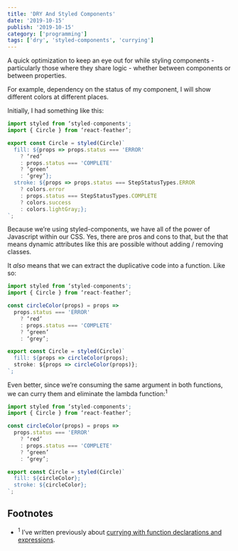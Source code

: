 ```yaml
---
title: 'DRY And Styled Components'
date: '2019-10-15'
publish: '2019-10-15'
category: ['programming']
tags: ['dry', 'styled-components', 'currying']
---
```


A quick optimization to keep an eye out for while styling components - particularly those where they share logic - whether between components or between properties.

For example, dependency on the status of my component, I will show different colors at different places.

Initially, I had something like this:

```javascript
import styled from ‘styled-components';
import { Circle } from ‘react-feather’;

export const Circle = styled(Circle)`
  fill: ${props => props.status === 'ERROR'
    ? ‘red’
    : props.status === 'COMPLETE'
    ? ‘green’
    : ‘grey’};
  stroke: ${props => props.status === StepStatusTypes.ERROR
    ? colors.error
    : props.status === StepStatusTypes.COMPLETE
    ? colors.success
    : colors.lightGray;};
`;
```

Because we’re using styled-components, we have all of the power of Javascript within our CSS. Yes, there are pros and cons to that, but the that means dynamic attributes like this are possible without adding / removing classes.

It _also_ means that we can extract the duplicative code into a function. Like so:

```javascript
import styled from ‘styled-components';
import { Circle } from ‘react-feather’;

const circleColor(props) = props =>
  props.status === 'ERROR'
    ? ‘red’
    : props.status === 'COMPLETE'
    ? ‘green’
    : ‘grey’;

export const Circle = styled(Circle)`
  fill: ${props => circleColor(props);
  stroke: ${props => circleColor(props)};
`;
```

Even better, since we’re consuming the same argument in both functions, we can curry them and eliminate the lambda function:<sup>1</sup>

```javascript
import styled from ‘styled-components';
import { Circle } from ‘react-feather’;

const circleColor(props) = props =>
  props.status === 'ERROR'
    ? ‘red’
    : props.status === 'COMPLETE'
    ? ‘green’
    : ‘grey’;

export const Circle = styled(Circle)`
  fill: ${circleColor};
  stroke: ${circleColor};
`;
```

## Footnotes

-   <sup>1</sup> I’ve written previously about [currying with function declarations and expressions](https://www.stephencharlesweiss.com/2019-04-13/currying-an-introduction-with-function-declarations-and-expressions/).
